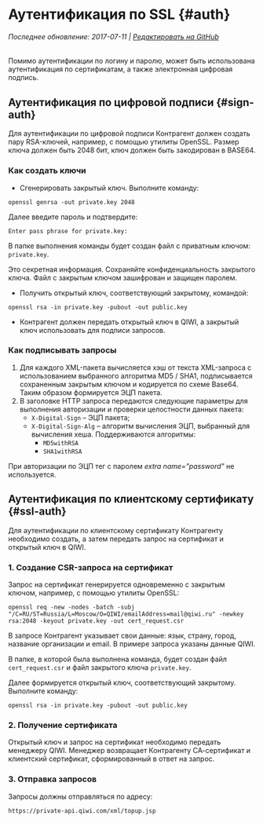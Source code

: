 # Аутентификация по SSL {#auth}

###### Последнее обновление: 2017-07-11 | [Редактировать на GitHub](https://github.com/QIWI-API/topup-wallet-doc/blob/master/_authorization_ru.html.md)

Помимо аутентификации по логину и паролю, может быть использована аутентификация по сертификатам, а также электронная цифровая подпись.

## Аутентификация по цифровой подписи {#sign-auth}

Для аутентификации по цифровой подписи Контрагент должен создать пару RSA-ключей, например, с помощью утилиты OpenSSL. Размер ключа должен быть 2048 бит, ключ должен быть закодирован в BASE64.

### Как создать ключи

* Сгенерировать закрытый ключ. Выполните команду:

`openssl genrsa -out private.key 2048`

  Далее введите пароль и подтвердите:

`Enter pass phrase for private.key: `

  В папке выполнения команды будет создан файл с приватным ключом: `private.key`.

<aside class="notice">Это секретная информация. Сохраняйте конфиденциальность закрытого ключа. Файл с закрытым ключом зашифрован и защищен паролем.</aside>

* Получить открытый ключ, соответствующий закрытому, командой:

`openssl rsa -in private.key -pubout -out public.key`

* Контрагент должен передать открытый ключ в QIWI, а закрытый ключ использовать для подписи запросов.

### Как подписывать запросы

1.	Для каждого XML-пакета вычисляется хэш от текста XML-запроса с использованием выбранного алгоритма MD5 / SHA1, подписывается сохраненным закрытым ключом и кодируется по схеме Base64. Таким образом формируется ЭЦП пакета.
2.	В заголовке HTTP запроса передаются следующие параметры для выполнения авторизации и проверки целостности данных пакета:
    * `X-Digital-Sign` – ЭЦП пакета;
    * `X-Digital-Sign-Alg` – алгоритм вычисления ЭЦП, выбранный для вычисления хеша. Поддерживаются алгоритмы:
        * `MD5withRSA`
        * `SHA1withRSA`

<aside class="notice">При авторизации по ЭЦП тег с паролем <i>extra name="password"</i> не используется.</aside>

## Аутентификация по клиентскому сертификату {#ssl-auth}

Для аутентификации по клиентскому сертификату Контрагенту необходимо создать, а затем передать запрос на сертификат и открытый ключ в QIWI.

### 1. Создание CSR-запроса на сертификат

Запрос на сертификат генерируется одновременно с закрытым ключом, например, с помощью утилиты OpenSSL:

`openssl req -new -nodes -batch -subj "/C=RU/ST=Russia/L=Moscow/O=QIWI/emailAddress=mail@qiwi.ru" -newkey rsa:2048 -keyout private.key -out cert_request.csr`

В запросе Контрагент указывает свои данные: язык, страну, город, название организации и email. В примере запроса указаны данные QIWI.

В папке, в которой была выполнена команда, будет создан файл `cert_request.csr` и файл закрытого ключа `private.key`.

Далее формируется открытый ключ, соответствующий закрытому. Выполните команду:

`openssl rsa -in private.key -pubout -out public.key`

### 2. Получение сертификата

Открытый ключ и запрос на сертификат необходимо передать менеджеру QIWI. Менеджер возвращает Контрагенту СА-сертификат и клиентский сертификат, сформированный в ответ на запрос.

### 3. Отправка запросов

Запросы должны отправляться по адресу:

`https://private-api.qiwi.com/xml/topup.jsp`